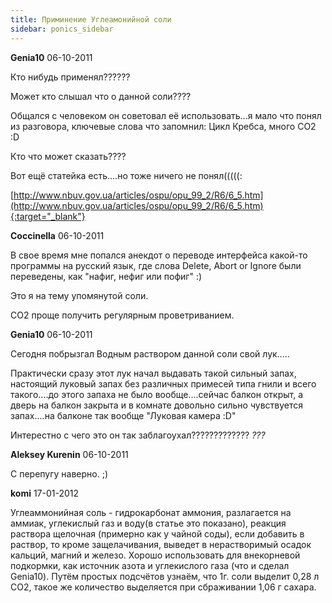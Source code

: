 ```yaml
---
title: Приминение Углеамонийной соли
sidebar: ponics_sidebar
---
```


**Genia10** 06-10-2011

Кто нибудь применял??????

Может кто слышал что о данной соли????

Общался с человеком он советовал её использовать...я мало что понял из разговора, ключевые слова что запомнил: Цикл Кребса, много CO2 :D

Кто что может сказать????

Вот ещё статейка есть....но тоже ничего не понял(((((:

[http://www.nbuv.gov.ua/articles/ospu/opu_99_2/R6/6_5.htm](http://www.nbuv.gov.ua/articles/ospu/opu_99_2/R6/6_5.htm){:target="_blank"}


**Coccinella** 06-10-2011

В свое время мне попался анекдот о переводе интерфейса какой-то программы на русский язык, где слова Delete, Abort or Ignore были переведены, как "нафиг, нефиг или пофиг" :)

Это я на тему упомянутой соли.

СО2 проще получить регулярным проветриванием.


**Genia10** 06-10-2011

Сегодня побрызгал Водным раствором данной соли свой лук.....

Практически сразу этот лук начал выдавать такой сильный запах, настоящий луковый запах без различных примесей типа гнили и всего такого....до этого запаха не было вообще....сейчас балкон открыт, а дверь на балкон закрыта и в комнате довольно сильно чувствуется запах....на балконе так вообще "Луковая камера :D"

Интерестно с чего это он так заблагоухал????????????? *???*


**Aleksey Kurenin** 06-10-2011

С перепугу наверно. ;)


**komi** 17-01-2012

Углеаммонийная соль - гидрокарбонат аммония, разлагается на аммиак, углекислый газ и воду(в статье это показано), реакция раствора щелочная (примерно как у чайной соды), если добавить в раствор, то кроме защелачивания, выведет в нерастворимый осадок кальций, магний и железо. Хорошо использовать для внекорневой подкормки, как источник азота и углекислого газа (что и сделал Genia10). Путём простых подсчётов узнаём, что 1г. соли выделит 0,28 л СО2, такое же количество выделяется при сбраживании 1,06 г сахара.


